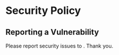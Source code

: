 # Security Policy

## Reporting a Vulnerability

Please report security issues to <email>. Thank you.
